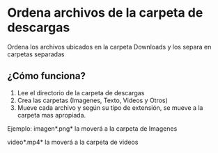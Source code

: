 # Ordena archivos de la carpeta de descargas
Ordena los archivos ubicados en la carpeta Downloads y los separa en carpetas separadas

## ¿Cómo funciona?
1. Lee el directorio de la carpeta de descargas
2. Crea las carpetas (Imagenes, Texto, Videos y Otros)
3. Mueve cada archivo y según su tipo de extensión, se mueve a la carpeta mas apropiada.

Ejemplo:
imagen*.png* la moverá a la carpeta de Imagenes

video*.mp4* la moverá a la carpeta de videos
